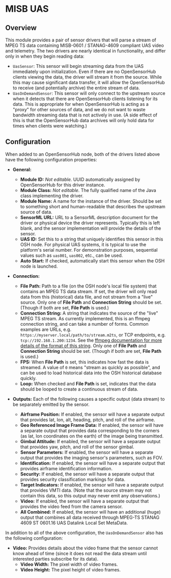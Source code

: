 # MISB UAS

## Overview

This module provides a pair of sensor drivers that will parse a stream of MPEG TS data containing MISB-0601 / STANAG-4609 compliant UAS video and telemetry. The two drivers are nearly identical in functionality, and differ only in when they begin reading data:

- `UasSensor`: This sensor will begin streaming data from the UAS immediately upon initialization. Even if there are no OpenSensorHub clients viewing the data, the driver will stream it from the source. While this may cause significant data transfer, it will allow the OpenSensorHub to receive (and potentially archive) the entire stream of data.
- `UasOnDemandSensor`: This sensor will only connect to the upstream source when it detects that there are OpenSensorHub clients listening for its data. This is appropriate for when OpenSensorHub is acting as a "proxy" for other sources of data, and we do not want to waste bandwidth streaming data that is not actively in use. (A side effect of this is that the OpenSensorHub data archives will only hold data for times when clients were watching.)

## Configuration

When added to an OpenSensorHub node, both of the drivers listed above have the following configuration properties:

- **General:**
  - **Module ID:** *Not editable.* UUID automatically assigned by OpenSensorHub for this driver instance.
  - **Module Class:** *Not editable.* The fully qualified name of the Java class implementing the driver.
  - **Module Name:** A name for the instance of the driver. Should be set to something short and human-readable that describes the upstream source of data.
  - **SensorML URL:** URL to a SensorML description document for the driver or physical device the driver represents. Typically this is left blank, and the sensor implementation will provide the details of the sensor.
  - **UAS ID:** Set this to a string that uniquely identifies this sensor in this OSH node. For physical UAS systems, it is typical to use the platform's serial number. For demonstration purposes, sequential values such as `uas001`, `uas002`, etc., can be used.
  - **Auto Start:** If checked, automatically start this sensor when the OSH node is launched.

- **Connection:**
  - **File Path:** Path to a file (on the OSH node's local file system) that contains an MPEG TS data stream. If set, the driver will only read data from this (historical) data file, and not stream from a "live" source. Only one of **File Path** and **Connection String** should be set. (Though if both are set, **File Path** is used.)
  - **Connection String:** A string that indicates the source of the "live" MPEG TS stream. As currently implemented, this is an ffmpeg connection string, and can take a number of forms. Common examples are URLs, e.g. `https://myserver.local/path/to/stream.m2ts`, or TCP endpoints, e.g. `tcp://192.168.1.200:1234`. See the [ffmpeg documentation for more details of the format of this string](https://www.ffmpeg.org/ffmpeg-protocols.html). Only one of **File Path** and **Connection String** should be set. (Though if both are set, **File Path** is used.)
  - **FPS:** When **File Path** is set, this indicates how fast the data is streamed. A value of `0` means "stream as quickly as possible", and can be used to load historical data into the OSH historical database quickly.
  - **Loop:** When checked and **File Path** is set, indicates that the data should be looped to create a continuous stream of data.

- **Outputs:** Each of the following causes a specific output (data stream) to be separately emitted by the sensor.
  - **Airframe Position:** If enabled, the sensor will have a separate output that provides lat, lon, alt, heading, pitch, and roll of the airframe.
  - **Geo Referenced Image Frame Data:** If enabled, the sensor will have a separate output that provides data corresponding to the corners (as lat, lon coordinates on the earth) of the image being transmitted.
  - **Gimbal Attitude:** If enabled, the sensor will have a separate output that provides yaw, pitch, and roll of the sensor gimbal.
  - **Sensor Parameters:** If enabled, the sensor will have a separate output that provides the imaging sensor's parameters, such as FOV.
  - **Identification:** If enabled, the sensor will have a separate output that provides airframe identification information.
  - **Security:** If enabled, the sensor will have a separate output that provides security classification markings for data.
  - **Target Indicators:** If enabled, the sensor will have a separate output that provides VMTI data. (Note that the source stream may not contain this data, so this output may never emit any observations.)
  - **Video:** If enabled, the sensor will have a separate output that provides the video feed from the camera sensor.
  - **All Combined:** If enabled, the sensor will have an additional (huge) output that combines all data received through MPEG-TS STANAG 4609 ST 0601.16 UAS Datalink Local Set MetaData.

In addition to all of the above configuration, the `UasOnDemandSensor` also has the following configuration:

- **Video:** Provides details about the video frame that the sensor cannot know ahead of time (since it does not read the data stream until interested parties subscribe for its data).
  - **Video Width:** The pixel width of video frames.
  - **Video Height:** The pixel height of video frames.
